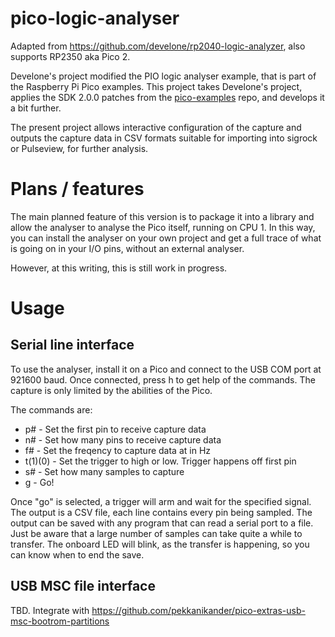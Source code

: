 # pico-logic-analyser

Adapted from https://github.com/develone/rp2040-logic-analyzer, also supports RP2350 aka Pico 2.

Develone's project modified the PIO logic analyser example, that is part of the
Raspberry Pi Pico examples. This project takes Develone's project, applies the
SDK 2.0.0 patches from the [pico-examples](https://github.com/raspberrypi/pico-examples/)
repo, and develops it a bit further.

The present project allows interactive configuration
of the capture and outputs the capture data in CSV formats suitable for
importing into sigrock or Pulseview, for further analysis.

# Plans / features

The main planned feature of this version is to package it into a library and
allow the analyser to analyse the Pico itself, running on CPU 1.
In this way, you can install the analyser on your own project and get a full
trace of what is going on in your I/O pins, without an external analyser.

However, at this writing, this is still work in progress.

# Usage

## Serial line interface

To use the analyser, install it on a Pico and connect to the USB COM port at 921600
baud. Once connected, press h to get help of the commands. The capture is
only limited by the abilities of the Pico.

The commands are:
  * p# - Set the first pin to receive capture data
  * n# - Set how many pins to receive capture data
  * f# - Set the freqency to capture data at in Hz
  * t(1)(0) - Set the trigger to high or low. Trigger happens off first pin
  * s# - Set how many samples to capture
  * g - Go!

Once "go" is selected, a trigger will arm and wait for the specified signal.
The output is a CSV file, each line contains every pin being sampled. The output
can be saved with any program that can read a serial port to a file. Just be
aware that a large number of samples can take quite a while to transfer. The
onboard LED will blink, as the transfer is happening, so you can know when to end
the save.

## USB MSC file interface

TBD.  Integrate with https://github.com/pekkanikander/pico-extras-usb-msc-bootrom-partitions
